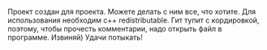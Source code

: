 Проект создан для проекта. Можете делать с ним все, что хотите.
Для использования необходим c++ redistributable.
Гит тупит с кордировкой, поэтому, чтобы прочесть комментарии, надо открыть файл в программе. Извиняй)
Удачи потыкать!
